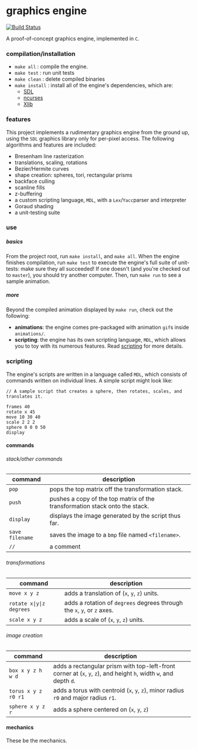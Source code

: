 # graphics engine

[![Build Status][travis_image]][travis_status]

A proof-of-concept graphics engine, implemented in `C`.

### compilation/installation
 * `make all` : compile the engine.
 * `make test` : run unit tests
 * `make clean` : delete compiled binaries
 * `make install` : install all of the engine's dependencies, which are:
	* [SDL][SDL]
	* [ncurses][ncurses]
	* [Xlib][Xlib]

### features
This project implements a rudimentary graphics engine from the ground up, using
the `SDL` graphics library only for per-pixel access. The following algorithms
and features are included:

 * Bresenham line rasterization
 * translations, scaling, rotations
 * Bezier/Hermite curves
 * shape creation: spheres, tori, rectangular prisms
 * backface culling
 * scanline fills
 * z-buffering
 * a custom scripting language, `MDL`, with a `Lex`/`Yacc`parser and
    interpreter
 * Goraud shading
 * a unit-testing suite

### use
##### basics
From the project root, run `make install`, and `make all`. When the engine finishes compilation, run `make test` to
execute the engine's full suite of unit-tests: make sure they all succeeded! If one doesn't (and you're checked out to
`master`), you should try another computer. Then, run `make run` to see a sample animation.

##### more
Beyond the compiled animation displayed by `make run`, check out the following:

 * **animations**: the engine comes pre-packaged with animation `gif`s inside `animations/`.
 * **scripting**: the engine has its own scripting language, `MDL`, which allows you to toy with its numerous features.
   Read [scripting](#scripting) for more details.

### scripting
The engine's scripts are written in a language called `MDL`, which consists of commands written on individual lines. A
simple script might look like:

	// A sample script that creates a sphere, then rotates, scales, and translates it.

	frames 40
	rotate x 45
	move 10 30 40
	scale 2 2 2
	sphere 0 0 0 50
	display

#### commands

###### stack/other commands
command | description
--- | ---
`pop` | pops the top matrix off the transformation stack.
`push` | pushes a copy of the top matrix of the transformation stack onto the stack.
`display` | displays the image generated by the script thus far.
`save filename` | saves the image to a `bmp` file named `<filename>`.
`//` | a comment

###### transformations
command | description
--- | ---
`move x y z` | adds a translation of (`x`, `y`, `z`) units.
<code>rotate x&#124;y&#124;z degrees</code> | adds a rotation of `degrees` degrees through the `x`, `y`, or `z` axes.
`scale x y z` | adds a scale of (`x`, `y`, `z`) units.

###### image creation
command | description
--- | ---
`box x y z h w d` | adds a rectangular prism with top-left-front corner at (`x`, `y`, `z`), and height `h`, width `w`, and depth `d`.
`torus x y z r0 r1` | adds a torus with centroid (`x`, `y`, `z`), minor radius `r0` and major radius `r1`.
`sphere x y z r` | adds a sphere centered on (`x`, `y`, `z`)

#### mechanics
These be the mechanics.

[SDL]: http://www.libsdl.org/
[ncurses]: http://www.gnu.org/software/ncurses/
[Xlib]:http://en.wikipedia.org/wiki/Xlib
[travis_status]: (https://travis-ci.org/sevko/graphics-engine)
[travis_image]: https://travis-ci.org/sevko/large-pixel-collider.svg
